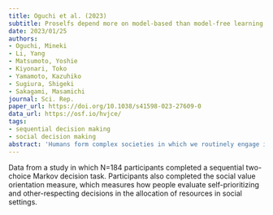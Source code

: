 ```yaml
---
title: Oguchi et al. (2023)
subtitle: Proselfs depend more on model-based than model-free learning in a non-social probabilistic state-transition task
date: 2023/01/25
authors:
- Oguchi, Mineki
- Li, Yang
- Matsumoto, Yoshie
- Kiyonari, Toko
- Yamamoto, Kazuhiko
- Sugiura, Shigeki
- Sakagami, Masamichi
journal: Sci. Rep.
paper_url: https://doi.org/10.1038/s41598-023-27609-0
data_url: https://osf.io/hvjce/
tags:
- sequential decision making
- social decision making
abstract: 'Humans form complex societies in which we routinely engage in social decision-making regarding the allocation of resources among ourselves and others. One dimension that characterizes social decision-making in particular is whether to prioritize self-interest or respect for others-proself or prosocial. What causes this individual difference in social value orientation? Recent developments in the social dual-process theory argue that social decision-making is characterized by its underlying domain-general learning systems: the model-free and model-based systems. In line with this learning approach, we propose and experimentally test the hypothesis that differences in social preferences stem from which learning system is dominant in an individual. Here, we used a non-social state transition task that allowed us to assess the balance between model-free/model-based learning and investigate its relation to the social value orientations. The results showed that proselfs depended more on model-based learning, whereas prosocials depended more on model-free learning. Reward amount and reaction time analyses showed that proselfs learned the task structure earlier in the session than prosocials, reflecting their difference in model-based/model-free learning dependence. These findings support the learning hypothesis on what makes differences in social preferences and have implications for understanding the mechanisms of prosocial behavior.'
---
```


Data from a study in which N=184 participants completed a sequential two-choice Markov decision task. Participants also completed the social value orientation measure, which measures how people evaluate self-prioritizing and other-respecting decisions in the allocation of resources in social settings.
